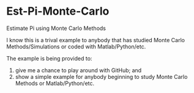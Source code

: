 # Est-Pi-Monte-Carlo
Estimate Pi using Monte Carlo Methods

I know this is a trival example to anybody that has studied Monte Carlo Methods/Simulations or coded with Matlab/Python/etc.

The example is being provided to:
  1) give me a chance to play around with GitHub; and
  2) show a simple example for anybody beginning to study Monte Carlo Methods or Matlab/Python/etc.
